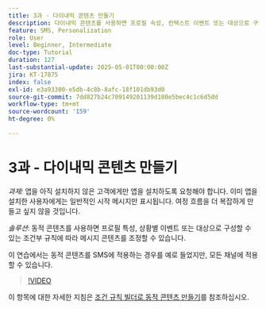 ```yaml
---
title: 3과 - 다이내믹 콘텐츠 만들기
description: 다이내믹 콘텐츠를 사용하면 프로필 속성, 컨텍스트 이벤트 또는 대상으로 구성할 수 있는 조건부 규칙에 따라 메시지 콘텐츠를 조정할 수 있습니다. 이 연습에서는 SMS에 동적 콘텐츠를 적용합니다.
feature: SMS, Personalization
role: User
level: Beginner, Intermediate
doc-type: Tutorial
duration: 127
last-substantial-update: 2025-05-01T00:00:00Z
jira: KT-17875
index: false
exl-id: e3a93300-e5db-4c8b-8afc-18f101db93d0
source-git-commit: 7dd827b24c709149201139d180e5bec4c1c6d5dd
workflow-type: tm+mt
source-wordcount: '159'
ht-degree: 0%

---
```


# 3과 - 다이내믹 콘텐츠 만들기

*과제:* 앱을 아직 설치하지 않은 고객에게만 앱을 설치하도록 요청해야 합니다. 이미 앱을 설치한 사용자에게는 일반적인 시작 메시지만 표시됩니다. 여정 흐름을 더 복잡하게 만들고 싶지 않을 것입니다. 

*솔루션*: 동적 콘텐츠를 사용하면 프로필 특성, 상황별 이벤트 또는 대상으로 구성할 수 있는 조건부 규칙에 따라 메시지 콘텐츠를 조정할 수 있습니다. 

이 연습에서는 동적 콘텐츠를 SMS에 적용하는 경우를 예로 들었지만, 모든 채널에 적용할 수 있습니다.

>[!VIDEO](https://video.tv.adobe.com/v/3457913/?learn=on&enablevpops)

이 항목에 대한 자세한 지침은 [조건 규칙 빌더로 동적 콘텐츠 만들기](/help/personalize-content/create-dynamic-content.md)를 참조하십시오.
